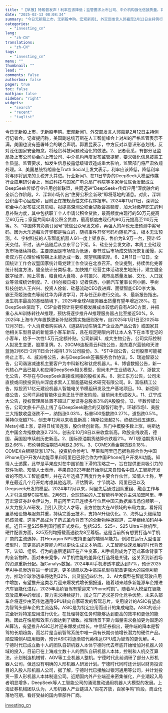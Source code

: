 ```yaml
---
title: "【早报】特朗普发声！利率应该降低；监管要求上市公司、中介机构强化信披质量，将对低级错误严肃依规处理"
date: "2025-02-13 08:08:34"
summary: "今日无新股上市，无新股申购。宏观新闻1、外交部发言人郭嘉昆2月12日主持例行记者会。记者提问称，美..."
categories:
  - "investing_cn"
lang:
  - "zh-CN"
translations:
  - "zh-CN"
tags:
  - "investing_cn"
menu: ""
thumbnail: ""
lead: ""
comments: false
authorbox: false
pager: true
toc: false
mathjax: false
sidebar: "right"
widgets:
  - "search"
  - "recent"
  - "taglist"
---
```


今日无新股上市，无新股申购。宏观新闻1、外交部发言人郭嘉昆2月12日主持例行记者会。记者提问称，美国副总统万斯在人工智能峰会上对AI的严格监管表示不满，美国也没有签署峰会的联合声明。郭嘉昆表示，中方反对以意识形态划线，反对泛化国家安全概念，将经贸科技问题政治化的做法。2、记者获悉，有部分证监局及上市公司协会向上市公司、中介机构再度发布监管提醒，要求强化信息披露工作质量。监管要求，如发生信息披露低级错误造成重大影响，监管部门将严肃依规处理。3、美国总统特朗普在Truth Social上发文表示，利率应该降低，降低利率将与即将到来的关税齐头并进。行业新闻1、在11日举办的DeepSeek大模型传媒行业应用研讨会上，当虹科技与国家广电总局广科院等多家单位联合发起成立DeepSeek传媒行业应用创新联盟，共同迈进“DeepSeek+传媒应用”深度融合的全新合作阶段。2、深圳市场传出“住房公积金新政”即将落地的消息。对此，深圳公积金中心回应称，目前正在按规范性文件程序报审。2024年11月11日，深圳公积金中心发布征求意见稿，拟提高深圳公积金贷款最高额度，加大对缴存职工的利息补贴力度，其中包括职工个人申请公积金贷款，最高额度由现行的50万元提高至60万元；家庭共同申请公积金贷款，最高额度由现行的90万元提高至110万元等。3、“中国体育彩票订阅号”微信公众号发文称，再强大的AI也无法预测中奖号码，因为大乐透每次开奖都是独立的，随机事件开奖号码均随机产生，根本无法预测。4、宇树科技的人形智能机器人G1一度上架京东，售价为9.9万一台，预计45天交付。不过，该产品随后从京东平台下架。5、硅业分会发文称，本周工业硅现货市场继续持稳，主要原因是市场较为低迷，春节过后市场成交情况恢复缓慢，买卖双方在心理价格预期上未能达成一致，观望氛围浓厚。6、2月11日—12日，全国统计工作会议暨国家统计局党建工作会议在北京召开。会议提到，持续优化完善统计制度方法，健全统计分类标准，加快推广经营主体活动发生地统计，建立健全数字经济、网上零售、粮食和大食物、乡村振兴、城市高质量发展、文化、人口就业等领域统计制度。7、《科创板日报》记者获悉，小鹏汽车董事长何小鹏、宇树科技创始人王兴兴、投资人徐新、硅基流动CEO袁进辉、面壁智能CEO李大海、霸王茶姬张俊杰等前往华为拜访学习，并与任正非进行交流。8、最新报告指出，发生机率最高的基础情境下，2025年全球AI服务器出货量有望年增近28%。在DeepSeek驱动下，CSP业者预计将更积极发展成本较低的自有ASIC方案，并把重心从AI训练转往AI推理，预估将逐步推升AI推理服务器占比至接近50%。9、2025年上海市汽车置换更新补贴政策实施细则发布，自2025年1月1日至2025年12月31日，个人消费者购买纳入《道路机动车辆生产企业及产品公告》或国家其他相关车型目录的新能源小客车新车，且在规定期限内转让本人名下在本市登记的小客车，给予一次性1.5万元定额补贴。公司新闻1、成大生物公告，公司实际控制人拟发生变更，股票复牌。2、20CM6连板青云科技公告，股东嘉兴蓝驰和天津蓝驰2月6日-2月11日合计减持1.3%公司股份。3、\*ST中润公告，公司股票可能被终止上市。4、威派格公告，未与DeepSeek签署服务合作协议。5、瑞迪智驱公告，公司谐波减速机主要客户为中科新松和钛虎机器人。6、博睿数据公告，新一代核心产品已接入和应用DeepSeek相关模型，但尚未产生业绩收入。7、浙数文化公告，不存在与DeepSeek直接或间接的股权关系。8、浙江东方公告，公司未直接或间接投资杭州深度求索人工智能基础技术研究有限公司。9、富临精工公告，拟投资1.1亿元建设机器人智能电关节模组研发及生产基地项目。10、新炬网络公告，公司IT运维智能体业务正处于研发阶段，目前尚未形成收入。11、辽宁成大公告，授权管理层处置不超过广发证券总股本3%的A股股份。12、华数传媒公告，公司文旅卡产品上线了与DeepSeek融合的艾珈智行助手。环球市场1、美股三大指数收盘涨跌不一，纳指涨0.03%，标普500指数跌0.27%，道指跌0.5%。英特尔涨超7%，创去年12月以来收盘新高；特斯拉涨超2%，终结日线五连跌。Meta小幅上涨，录得日线18连涨，股价续创新高。热门中概股多数上涨，纳斯达克中国金龙指数收涨2.73%，创去年10月8日以来收盘新高。欧股全线收高，德国、英国股市续创历史新高。2、国际原油期货结算价跌超2%。WTI原油期货3月跌2.66%，布伦特原油期货4月跌2.36%。3、COMEX黄金期货跌0.18%，COMEX白银期货涨1.17%。投资机会参考1、苹果和阿里巴巴据称将合作为中国iPhone用户开发AI功能苹果和阿里巴巴将合作为中国iPhone用户开发AI功能。知情人士透露，此举是苹果应对在中国销售下滑的策略之一，旨在提供更具吸引力的软件功能。知情人士表示，苹果自2023年起开始测试来自知名中国人工智能开发者的不同人工智能模型，并在去年选择了百度作为主要合作伙伴。知情人士称，苹果在最近几个月开始考虑其他选项，评估腾讯、字节跳动、阿里巴巴以及Deepseek开发的模型。2024年12月以来，阿里先后通过团队重组、融合工作与人才引进调整C端布局。2月6日，全球顶尖的人工智能科学家许主洪加盟阿里。申万宏源证券赵令伊认为，目前阿里云已连续多年位居中国云数据库市场份额第一，从大力投入AI研发，到引入顶尖人才等，全方位加大在AI领域的布局力度，看好阿里基础设施与服务并重，持续完善云技术，支持AI升级优化。2、海外巨头继续加码该领域，这类产品成为了范式革命背景下的全新物种据报道，三星继续加码AI手机，近日三星S25系列国行版正式发布，包括S25、S25+、S25 Ultra三款机型。硬件配置方面，S25系列均搭载高通骁龙8至尊版。这是当前所有想要打造AI手机厂商的主流选择，其Hexagon NPU支持更强的端侧AI能力。例如在运行大型语言模型时，其更高的运算能力可以更快生成文本响应。人工智能快速发展的时代背景下，认知、组织、行为的底层逻辑正在产生变革，AI手机则成为了范式革命背景下的全新物种。面对未来竞争，AI手机性能的差异化打造将是关键，这关系到新战场的资源重新分配。据Canalys数据，2024年AI手机渗透率或达到17%，预计2025年AI手机渗透将进一步加速，更多旗舰以及中高端机型将配备更强大的端侧AI能力，推动全球渗透率将达到32%，出货量近四亿台。3、AI大模型在智能驾驶应用中增加，有望推升这类芯片迎来爆发式增长据报道，随着越来越多新能源车企推进汽车智能化进程，2025年高阶智驾有望迎来“iPhone时刻”。随着AI大模型在智能驾驶应用中的增加，算力需求持续提升，加之车厂追求差异化竞争优势，未来头部车企将逐步由英伟达通用GPU转向自家研发的智驾芯片，专用设计的ASIC有望成为智驾头部车企的主流选择。ASIC是为特定应用而设计的集成电路。ASIC的设计完全针对特定应用进行优化，在处理特定任务时能够达到更高的效率和更低的能耗，因此在性能和效率方面达到了极致。推理场景下算力海量需求叠加更为固定的AI算法，有望推升ASIC芯片迎来爆发式增长。中信证券指出，硬件端的降本是智驾的长期趋势，而芯片是当前智驾系统中唯一具有长期价值增长潜力的硬件产品。顺应端侧AI应用趋势，预计ASIC将逐渐取代英伟达GPU成为智驾的更优解。4、宁德时代已成立数十人的团队自研机器人本体宁德时代去年底开始增加对机器人领域的投入，目前已在上海成立数十人的团队自研机器人本体，控制和人机交互算法，计划制造机械臂、AGV等工业机器人整机。宁德时代此前调研了部分人形机器人公司，但还没有明确的人形机器人研发计划。宁德时代同时还计划以财务投资目的入股人形机器人公司，据了解，宁德时代已接触过银河通用等公司，并计划投资一家人形机器人本体制造公司。近期国内外产业端迎来密集催化，产业潮起入局者明显增多，DeepSeek等人工智能公司的涌现推动通用机器人大模型的发展。上海证券机械团队认为，人形机器人产业链进入“百花齐放，百家争鸣”阶段，商业化落地可期，看好受益的国内零部件厂商。

[investing_cn](https://cn.investing.com/news/stock-market-news/article-2669118)
